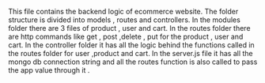 This file contains the backend logic of ecommerce website.
The folder structure is divided into models , routes and controllers.
In the modules folder there are 3 files of product , user and cart.
In the routes folder there are http commands like get , post ,delete , put for the product , user and cart.
In the controller folder it has all the logic behind the functions called in the routes folder for user ,product and cart.
In the server.js file it has all the mongo db connection string and all the routes function is also called to pass the app value through it .
